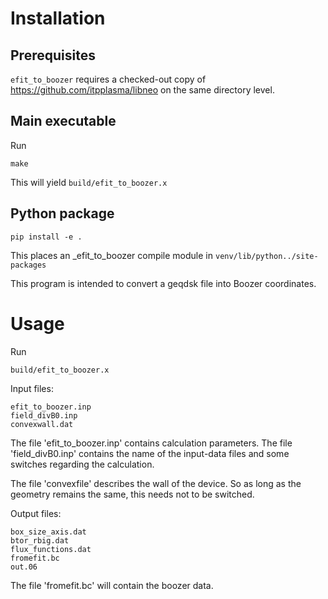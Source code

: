 # Installation

## Prerequisites
`efit_to_boozer` requires a checked-out copy of https://github.com/itpplasma/libneo on the same directory level.

## Main executable
Run

    make

This will yield `build/efit_to_boozer.x`

## Python package
    
    pip install -e .

This places an _efit_to_boozer compile module in `venv/lib/python../site-packages`

This program is intended to convert a geqdsk file into Boozer coordinates.


# Usage
Run

    build/efit_to_boozer.x

Input files:

    efit_to_boozer.inp
    field_divB0.inp
    convexwall.dat

The file 'efit_to_boozer.inp' contains calculation parameters.
The file 'field_divB0.inp' contains the name of the input-data files and
some switches regarding the calculation.

The file 'convexfile' describes the wall of the device. So as long as
the geometry remains the same, this needs not to be switched.

Output files:

    box_size_axis.dat
    btor_rbig.dat
    flux_functions.dat
    fromefit.bc
    out.06

The file 'fromefit.bc' will contain the boozer data.
